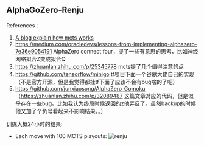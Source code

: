 ## AlphaGoZero-Renju
References：
1. [A blog explain how mcts works](http://tim.hibal.org/blog/alpha-zero-how-and-why-it-works/)
2. https://medium.com/oracledevs/lessons-from-implementing-alphazero-7e36e9054191 AlphaZero connect four，提了一些有意思的思考，比如神经网络拟合Z变成拟合Q
3. https://zhuanlan.zhihu.com/p/25345778 mcts提了几个值得注意的点
4. https://github.com/tensorflow/minigo tf项目下面一个谷歌大佬自己的实现（不是官方开源，但是我觉得都挂tf下面了应该不会有bug啥的了吧）
5. https://github.com/junxiaosong/AlphaZero_Gomoku （https://zhuanlan.zhihu.com/p/32089487 这篇文章对应的代码，但是似乎存在一些bug。比如我认为终局时候返回的z他弄反了。虽然backup的时候他又加了个负号看起来不影响结果。。）

训练大概24小时的结果:
- Each move with 100 MCTS playouts:
![renju](https://raw.githubusercontent.com/kongjiellx/AlphaGoZero-like-Renju/master/renju.gif)
